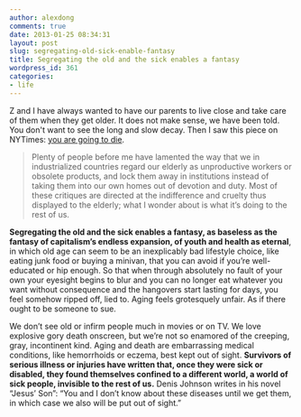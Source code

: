 ```yaml
---
author: alexdong
comments: true
date: 2013-01-25 08:34:31
layout: post
slug: segregating-old-sick-enable-fantasy
title: Segregating the old and the sick enables a fantasy
wordpress_id: 361
categories:
- life
---
```


Z and I have always wanted to have our parents to live close and take care of them when they get older. It does not make sense, we have been told. You don't want to see the long and slow decay. Then I saw this piece on NYTimes: [you are going to die](http://opinionator.blogs.nytimes.com/2013/01/20/you-are-going-to-die/).


> Plenty of people before me have lamented the way that we in industrialized countries regard our elderly as unproductive workers or obsolete products, and lock them away in institutions instead of taking them into our own homes out of devotion and duty. Most of these critiques are directed at the indifference and cruelty thus displayed to the elderly; what I wonder about is what it’s doing to the rest of us.

**Segregating the old and the sick enables a fantasy, as baseless as the fantasy of capitalism’s endless expansion, of youth and health as eternal**, in which old age can seem to be an inexplicably bad lifestyle choice, like eating junk food or buying a minivan, that you can avoid if you’re well-educated or hip enough. So that when through absolutely no fault of your own your eyesight begins to blur and you can no longer eat whatever you want without consequence and the hangovers start lasting for days, you feel somehow ripped off, lied to. Aging feels grotesquely unfair. As if there ought to be someone to sue.

We don’t see old or infirm people much in movies or on TV. We love explosive gory death onscreen, but we’re not so enamored of the creeping, gray, incontinent kind. Aging and death are embarrassing medical conditions, like hemorrhoids or eczema, best kept out of sight. **Survivors of serious illness or injuries have written that, once they were sick or disabled, they found themselves confined to a different world, a world of sick people, invisible to the rest of us.** Denis Johnson writes in his novel “Jesus’ Son”: “You and I don’t know about these diseases until we get them, in which case we also will be put out of sight.”
